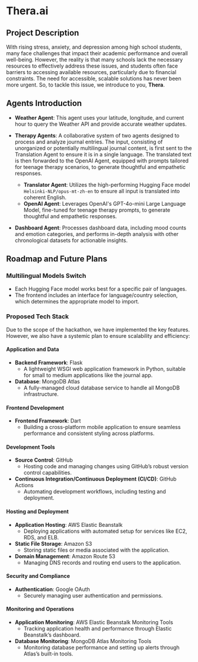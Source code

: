 # Thera.ai
## Project Description
With rising stress, anxiety, and depression among high school students, many face challenges that impact their academic performance and overall well-being. However, the reality is that many schools lack the necessary resources to effectively address these issues, and students often face barriers to accessing available resources, particularly due to financial constraints. The need for accessible, scalable solutions has never been more urgent. So, to tackle this issue, we introduce to you, **Thera**.

## Agents Introduction

- **Weather Agent**: This agent uses your latitude, longitude, and current hour to query the Weather API and provide accurate weather updates.

- **Therapy Agents**: A collaborative system of two agents designed to process and analyze journal entries. The input, consisting of unorganized or potentially multilingual journal content, is first sent to the Translation Agent to ensure it is in a single language. The translated text is then forwarded to the OpenAI Agent, equipped with prompts tailored for teenage therapy scenarios, to generate thoughtful and empathetic responses.
    - **Translator Agent**: Utilizes the high-performing Hugging Face model `Helsinki-NLP/opus-mt-zh-en` to ensure all input is translated into coherent English.
    - **OpenAI Agent**: Leverages OpenAI's GPT-4o-mini Large Language Model, fine-tuned for teenage therapy prompts, to generate thoughtful and empathetic responses.

- **Dashboard Agent**: Processes dashboard data, including mood counts and emotion categories, and performs in-depth analysis with other chronological datasets for actionable insights.

## Roadmap and Future Plans

### Multilingual Models Switch
- Each Hugging Face model works best for a specific pair of languages.
- The frontend includes an interface for language/country selection, which determines the appropriate model to import.

### Proposed Tech Stack 
Due to the scope of the hackathon, we have implemented the key features. However, we also have a systemic plan to ensure scalability and efficiency:

#### Application and Data
- **Backend Framework**: Flask
  - A lightweight WSGI web application framework in Python, suitable for small to medium applications like the journal app.
- **Database**: MongoDB Atlas
  - A fully-managed cloud database service to handle all MongoDB infrastructure.

#### Frontend Development
- **Frontend Framework**: Dart
  - Building a cross-platform mobile application to ensure seamless performance and consistent styling across platforms.

#### Development Tools
- **Source Control**: GitHub
  - Hosting code and managing changes using GitHub’s robust version control capabilities.
- **Continuous Integration/Continuous Deployment (CI/CD)**: GitHub Actions
  - Automating development workflows, including testing and deployment.

#### Hosting and Deployment
- **Application Hosting**: AWS Elastic Beanstalk
  - Deploying applications with automated setup for services like EC2, RDS, and ELB.
- **Static File Storage**: Amazon S3
  - Storing static files or media associated with the application.
- **Domain Management**: Amazon Route 53
  - Managing DNS records and routing end users to the application.

#### Security and Compliance
- **Authentication**: Google OAuth
  - Securely managing user authentication and permissions.

#### Monitoring and Operations
- **Application Monitoring**: AWS Elastic Beanstalk Monitoring Tools
  - Tracking application health and performance through Elastic Beanstalk’s dashboard.
- **Database Monitoring**: MongoDB Atlas Monitoring Tools
  - Monitoring database performance and setting up alerts through Atlas’s built-in tools.
